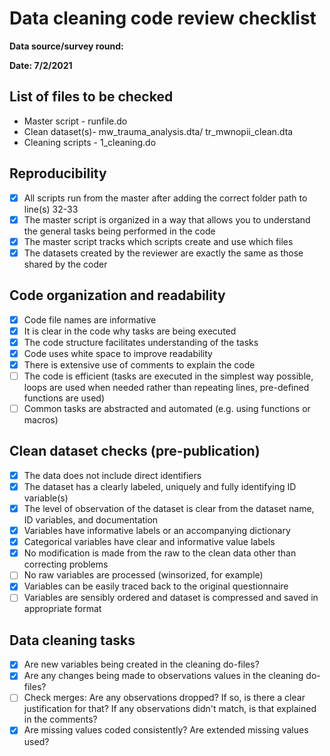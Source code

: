 # Data cleaning code review checklist

**Data source/survey round:**

**Date: 7/2/2021**  

## List of files to be checked
- Master script - runfile.do
- Clean dataset(s)- mw_trauma_analysis.dta/ tr_mwnopii_clean.dta
- Cleaning scripts - 1_cleaning.do

## Reproducibility
- [X] All scripts run from the master after adding the correct folder path to line(s) 32-33 
- [X] The master script is organized in a way that allows you to understand the general tasks being performed in the code
- [X] The master script tracks which scripts create and use which files
- [X] The datasets created by the reviewer are exactly the same as those shared by the coder

## Code organization and readability
- [X] Code file names are informative 
- [X] It is clear in the code why tasks are being executed
- [X] The code structure facilitates understanding of the tasks
- [X] Code uses white space to improve readability
- [X] There is extensive use of comments to explain the code
- [ ] The code is efficient (tasks are executed in the simplest way possible, loops are used when needed rather than repeating lines, pre-defined functions are used)
- [ ] Common tasks are abstracted and automated (e.g. using functions or macros)

## Clean dataset checks (pre-publication)
- [X] The data does not include direct identifiers
- [X] The dataset has a clearly labeled, uniquely and fully identifying ID variable(s)
- [X] The level of observation of the dataset is clear from the dataset name, ID variables, and documentation
- [X] Variables have informative labels or an accompanying dictionary
- [X] Categorical variables have clear and informative value labels
- [X] No modification is made from the raw to the clean data other than correcting problems 
- [ ] No raw variables are processed (winsorized, for example)  
- [X] Variables can be easily traced back to the original questionnaire
- [ ] Variables are sensibly ordered and dataset is compressed and saved in appropriate format

## Data cleaning tasks
- [X] Are new variables being created in the cleaning do-files? 
- [X] Are any changes being made to observations values in the cleaning do-files? 
- [ ] Check merges: Are any observations dropped? If so, is there a clear justification for that? If any observations didn't match, is that explained in the comments?
- [X] Are missing values coded consistently? Are extended missing values used?
